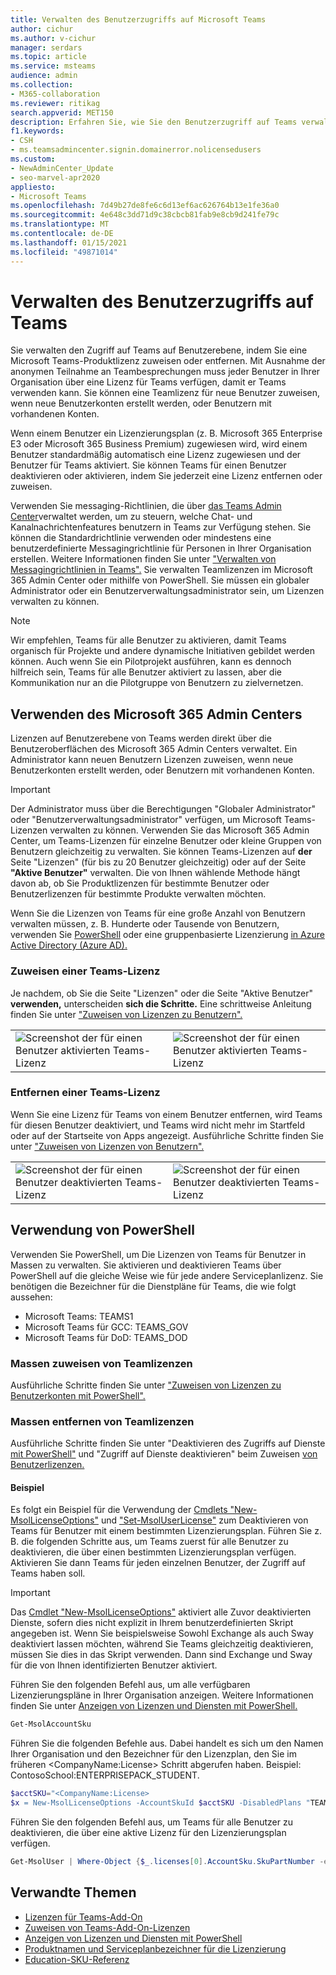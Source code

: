 ```yaml
---
title: Verwalten des Benutzerzugriffs auf Microsoft Teams
author: cichur
ms.author: v-cichur
manager: serdars
ms.topic: article
ms.service: msteams
audience: admin
ms.collection:
- M365-collaboration
ms.reviewer: ritikag
search.appverid: MET150
description: Erfahren Sie, wie Sie den Benutzerzugriff auf Teams verwalten, indem Sie Benutzern in Ihrer Organisation eine Teamlizenz zuweisen oder entfernen.
f1.keywords:
- CSH
- ms.teamsadmincenter.signin.domainerror.nolicensedusers
ms.custom:
- NewAdminCenter_Update
- seo-marvel-apr2020
appliesto:
- Microsoft Teams
ms.openlocfilehash: 7d49b27de8fe6c6d13ef6ac626764b13e1fe36a0
ms.sourcegitcommit: 4e648c3dd71d9c38cbcb81fab9e8cb9d241fe79c
ms.translationtype: MT
ms.contentlocale: de-DE
ms.lasthandoff: 01/15/2021
ms.locfileid: "49871014"
---
```

# <a name="manage-user-access-to-teams"></a>Verwalten des Benutzerzugriffs auf Teams

Sie verwalten den Zugriff auf Teams auf Benutzerebene, indem Sie eine Microsoft Teams-Produktlizenz zuweisen oder entfernen. Mit Ausnahme der anonymen Teilnahme an Teambesprechungen muss jeder Benutzer in Ihrer Organisation über eine Lizenz für Teams verfügen, damit er Teams verwenden kann. Sie können eine Teamlizenz für neue Benutzer zuweisen, wenn neue Benutzerkonten erstellt werden, oder Benutzern mit vorhandenen Konten.

Wenn einem Benutzer ein Lizenzierungsplan (z. B. Microsoft 365 Enterprise E3 oder Microsoft 365 Business Premium) zugewiesen wird, wird einem Benutzer standardmäßig automatisch eine Lizenz zugewiesen und der Benutzer für Teams aktiviert. Sie können Teams für einen Benutzer deaktivieren oder aktivieren, indem Sie jederzeit eine Lizenz entfernen oder zuweisen.

Verwenden Sie messaging-Richtlinien, die über <a href="https://go.microsoft.com/fwlink/p/?linkid=2024339" target="_blank">das Teams Admin Center</a>verwaltet werden, um zu steuern, welche Chat- und Kanalnachrichtenfeatures benutzern in Teams zur Verfügung stehen. Sie können die Standardrichtlinie verwenden oder mindestens eine benutzerdefinierte Messagingrichtlinie für Personen in Ihrer Organisation erstellen. Weitere Informationen finden Sie unter ["Verwalten von Messagingrichtlinien in Teams".](messaging-policies-in-teams.md)
Sie verwalten Teamlizenzen im Microsoft 365 Admin Center oder mithilfe von PowerShell. Sie müssen ein globaler Administrator oder ein Benutzerverwaltungsadministrator sein, um Lizenzen verwalten zu können.

> [!NOTE]
> Wir empfehlen, Teams für alle Benutzer zu aktivieren, damit Teams organisch für Projekte und andere dynamische Initiativen gebildet werden können. Auch wenn Sie ein Pilotprojekt ausführen, kann es dennoch hilfreich sein, Teams für alle Benutzer aktiviert zu lassen, aber die Kommunikation nur an die Pilotgruppe von Benutzern zu zielvernetzen.

## <a name="using-the-microsoft-365-admin-center"></a>Verwenden des Microsoft 365 Admin Centers

Lizenzen auf Benutzerebene von Teams werden direkt über die Benutzeroberflächen des Microsoft 365 Admin Centers verwaltet. Ein Administrator kann neuen Benutzern Lizenzen zuweisen, wenn neue Benutzerkonten erstellt werden, oder Benutzern mit vorhandenen Konten. 

> [!IMPORTANT]
> Der Administrator muss über die Berechtigungen "Globaler Administrator" oder "Benutzerverwaltungsadministrator" verfügen, um Microsoft Teams-Lizenzen verwalten zu können.
Verwenden Sie das Microsoft 365 Admin Center, um Teams-Lizenzen für einzelne Benutzer oder kleine Gruppen von Benutzern gleichzeitig zu verwalten. Sie können Teams-Lizenzen auf **der** Seite "Lizenzen" (für bis zu 20 Benutzer gleichzeitig) oder auf der Seite **"Aktive Benutzer"** verwalten. Die von Ihnen wählende Methode hängt davon ab, ob Sie Produktlizenzen für bestimmte Benutzer oder Benutzerlizenzen für bestimmte Produkte verwalten möchten.

Wenn Sie die Lizenzen von Teams für eine große Anzahl von Benutzern verwalten müssen, z. B. Hunderte oder Tausende von Benutzern, verwenden Sie [PowerShell](#using-powershell) oder eine gruppenbasierte Lizenzierung [in Azure Active Directory (Azure AD).](https://docs.microsoft.com/azure/active-directory/users-groups-roles/licensing-groups-assign) 

### <a name="assign-a-teams-license"></a>Zuweisen einer Teams-Lizenz

Je nachdem, ob Sie die Seite "Lizenzen" oder die Seite "Aktive Benutzer" **verwenden,** unterscheiden **sich die Schritte.**  Eine schrittweise Anleitung finden Sie unter ["Zuweisen von Lizenzen zu Benutzern".](https://docs.microsoft.com/microsoft-365/admin/manage/assign-licenses-to-users)

|||
|---------|---------|
|![Screenshot der für einen Benutzer aktivierten Teams-Lizenz](media/assign-teams-licenses-1.png)    | ![Screenshot der für einen Benutzer aktivierten Teams-Lizenz](media/assign-teams-licenses-2.png)        |

### <a name="remove-a-teams-license"></a>Entfernen einer Teams-Lizenz

Wenn Sie eine Lizenz für Teams von einem Benutzer entfernen, wird Teams für diesen Benutzer deaktiviert, und Teams wird nicht mehr im Startfeld oder auf der Startseite von Apps angezeigt. Ausführliche Schritte finden Sie unter ["Zuweisen von Lizenzen von Benutzern".](https://docs.microsoft.com/microsoft-365/admin/manage/remove-licenses-from-users)

|||
|---------|---------|
|![Screenshot der für einen Benutzer deaktivierten Teams-Lizenz](media/remove-teams-licenses-1.png)    | ![Screenshot der für einen Benutzer deaktivierten Teams-Lizenz](media/remove-teams-licenses-2.png)        |

## <a name="using-powershell"></a>Verwendung von PowerShell

Verwenden Sie PowerShell, um Die Lizenzen von Teams für Benutzer in Massen zu verwalten. Sie aktivieren und deaktivieren Teams über PowerShell auf die gleiche Weise wie für jede andere Serviceplanlizenz. Sie benötigen die Bezeichner für die Dienstpläne für Teams, die wie folgt aussehen:

- Microsoft Teams: TEAMS1
- Microsoft Teams für GCC: TEAMS_GOV
- Microsoft Teams für DoD: TEAMS_DOD

### <a name="assign-teams-licenses-in-bulk"></a>Massen zuweisen von Teamlizenzen

Ausführliche Schritte finden Sie unter ["Zuweisen von Lizenzen zu Benutzerkonten mit PowerShell".](https://docs.microsoft.com/office365/enterprise/powershell/assign-licenses-to-user-accounts-with-office-365-powershell)

### <a name="remove-teams-licenses-in-bulk"></a>Massen entfernen von Teamlizenzen

Ausführliche Schritte finden Sie unter "Deaktivieren des Zugriffs auf Dienste [mit PowerShell"](https://docs.microsoft.com/office365/enterprise/powershell/disable-access-to-services-with-office-365-powershell) und "Zugriff auf Dienste deaktivieren" beim Zuweisen [von Benutzerlizenzen.](https://docs.microsoft.com/office365/enterprise/powershell/disable-access-to-services-while-assigning-user-licenses)

#### <a name="example"></a>Beispiel 

Es folgt ein Beispiel für die Verwendung der [Cmdlets "New-MsolLicenseOptions"](https://docs.microsoft.com/powershell/module/msonline/new-msollicenseoptions) und ["Set-MsolUserLicense"](https://docs.microsoft.com/powershell/module/msonline/set-msoluserlicense) zum Deaktivieren von Teams für Benutzer mit einem bestimmten Lizenzierungsplan. Führen Sie z. B. die folgenden Schritte aus, um Teams zuerst für alle Benutzer zu deaktivieren, die über einen bestimmten Lizenzierungsplan verfügen. Aktivieren Sie dann Teams für jeden einzelnen Benutzer, der Zugriff auf Teams haben soll.

> [!IMPORTANT]
> Das [Cmdlet "New-MsolLicenseOptions"](https://docs.microsoft.com/powershell/module/msonline/new-msollicenseoptions) aktiviert alle Zuvor deaktivierten Dienste, sofern dies nicht explizit in Ihrem benutzerdefinierten Skript angegeben ist. Wenn Sie beispielsweise Sowohl Exchange als auch Sway deaktiviert lassen möchten, während Sie Teams gleichzeitig deaktivieren, müssen Sie dies in das Skript verwenden. Dann sind Exchange und Sway für die von Ihnen identifizierten Benutzer aktiviert.

Führen Sie den folgenden Befehl aus, um alle verfügbaren Lizenzierungspläne in Ihrer Organisation anzeigen. Weitere Informationen finden Sie unter [Anzeigen von Lizenzen und Diensten mit PowerShell.](https://docs.microsoft.com/office365/enterprise/powershell/view-licenses-and-services-with-office-365-powershell)


```powershell
Get-MsolAccountSku
```

Führen Sie die folgenden Befehle aus. Dabei handelt es sich um den Namen Ihrer Organisation und den Bezeichner für den Lizenzplan, den Sie im früheren \<CompanyName:License> Schritt abgerufen haben. Beispiel: ContosoSchool:ENTERPRISEPACK_STUDENT.

```powershell
$acctSKU="<CompanyName:License>
$x = New-MsolLicenseOptions -AccountSkuId $acctSKU -DisabledPlans "TEAMS1"
```

Führen Sie den folgenden Befehl aus, um Teams für alle Benutzer zu deaktivieren, die über eine aktive Lizenz für den Lizenzierungsplan verfügen.

```powershell
Get-MsolUser | Where-Object {$_.licenses[0].AccountSku.SkuPartNumber -eq  ($acctSKU).Substring($acctSKU.IndexOf(":")+1,  $acctSKU.Length-$acctSKU.IndexOf(":")-1) -and $_.IsLicensed -eq $True} |  Set-MsolUserLicense -LicenseOptions $x
```

## <a name="related-topics"></a>Verwandte Themen

- [Lizenzen für Teams-Add-On](teams-add-on-licensing/microsoft-teams-add-on-licensing.md)
- [Zuweisen von Teams-Add-On-Lizenzen](teams-add-on-licensing/assign-teams-add-on-licenses.md)
- [Anzeigen von Lizenzen und Diensten mit PowerShell](https://docs.microsoft.com/office365/enterprise/powershell/view-licenses-and-services-with-office-365-powershell)
- [Produktnamen und Serviceplanbezeichner für die Lizenzierung](https://docs.microsoft.com/azure/active-directory/users-groups-roles/licensing-service-plan-reference)
- [Education-SKU-Referenz](sku-reference-edu.md)

